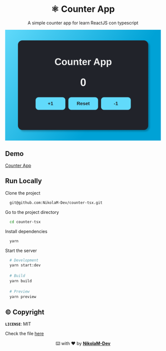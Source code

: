 <h1 align="center">⚛️ Counter App</h1>
<p align="center">
  A simple counter app for learn ReactJS con typescript
</p>
<img align="center" src="./design/counter_app.png" alt="Counter App">

## Demo

[Counter App](https://nikolam-dev.github.io/)

## Run Locally

Clone the project

```bash
  git@github.com:NikolaM-Dev/counter-tsx.git
```

Go to the project directory

```bash
  cd counter-tsx
```

Install dependencies

```bash
  yarn
```

Start the server

```bash
  # Development
  yarn start:dev

  # Build
  yarn build

  # Preview
  yarn preview
```

## ©️ Copyright

**`LICENSE`**: MIT

Check the file [here](./LICENSE)

<p align="center">⌨️ with ❤️ by <a href="https://github.com/NikolaM-Dev"><strong>NikolaM-Dev</strong><a></p>
